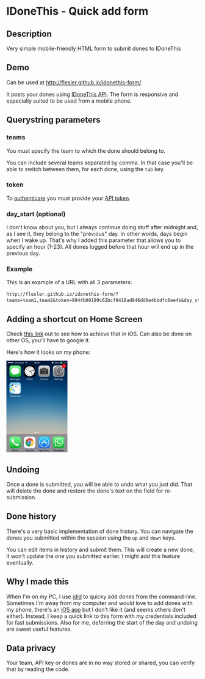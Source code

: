 # IDoneThis - Quick add form

## Description

Very simple mobile-friendly HTML form to submit dones to IDoneThis

## Demo

Can be used at http://flesler.github.io/idonethis-form/

It posts your dones using [IDoneThis API](https://idonethis.com/api/v0.1/dones/#post).
The form is responsive and especially suited to be used from a mobile phone.

## Querystring parameters

### teams

You must specify the team to which the done should belong to.

You can include several teams separated by comma. In that case you'll be able to switch between them, for each done, using the `tab` key.

### token

To [authenticate](https://idonethis.com/api/v0.1/#authentication) you must provide your [API token](https://idonethis.com/api/token/).

### day_start (optional)

I don't know about you, but I always continue doing stuff after midnight and, as I see it, they belong to the "previous" day. In other words, days begin when I wake up. That's why I added this parameter that allows you to specify an hour (1-23). All dones logged before that hour will end up in the previous day.

### Example

This is an example of a URL with all 3 parameters:
```
http://flesler.github.io/idonethis-form/?teams=team1,team2&token=9944b09199c62bcf9418ad846dd0e4bbdfc6ee4b&day_start=8
```

## Adding a shortcut on Home Screen

Check [this link](http://teachmeios.com/how-to-add-a-webpage-bookmark-as-an-icon-on-home-screen-of-iphone-ipad-mini-and-ipod-touch/) out to see how to achieve that in iOS.
Can also be done on other OS, you'll have to google it.

Here's how it looks on my phone:

![](https://raw.githubusercontent.com/flesler/idonethis-form/gh-pages/home-screen.jpg)

## Undoing

Once a done is submitted, you will be able to undo what you just did. That will delete the done and restore the done's text on the field for re-submission.

## Done history

There's a very basic implementation of done history. You can navigate the dones you submitted within the session using the `up` and `down` keys.

You can edit items in history and submit them. This will create a new done, it won't update the one you submitted earlier. I might add this feature eventually.

## Why I made this

When I'm on my PC, I use [idid](https://github.com/jviotti/idid) to quicky add dones from the command-line.
Sometimes I'm away from my computer and would love to add dones with my phone, there's an [iOS app](https://itunes.apple.com/us/app/idonethis-personal-team-done/id953098586?mt=8) but I don't like it (and seems others don't either).
Instead, I keep a quick link to this form with my credentials included for fast submissions.
Also for me, deferring the start of the day and undoing are sweet useful features.

## Data privacy

Your team, API key or dones are in no way stored or shared, you can verify that by reading the code.